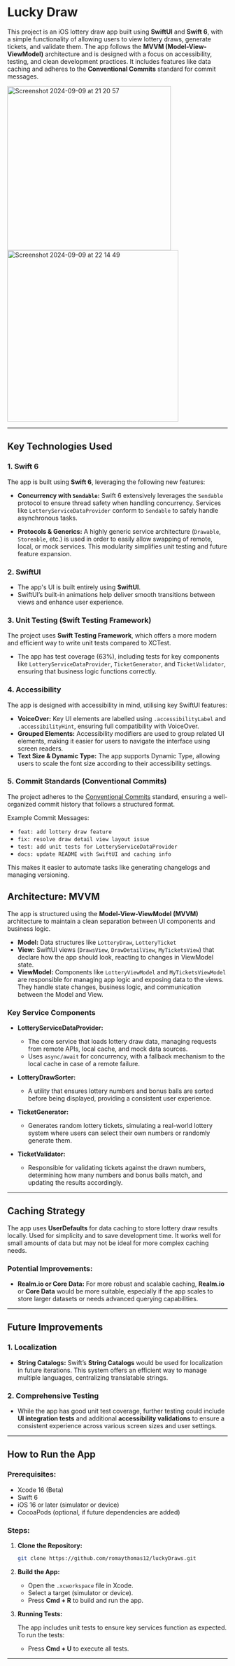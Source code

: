 # Lucky Draw

This project is an iOS lottery draw app built using **SwiftUI** and **Swift 6**, with a simple functionality of allowing users to view lottery draws, generate tickets, and validate them. The app follows the **MVVM (Model-View-ViewModel)** architecture and is designed with a focus on accessibility, testing, and clean development practices. It includes features like data caching and adheres to the **Conventional Commits** standard for commit messages.


<img width="374" alt="Screenshot 2024-09-09 at 21 20 57" src="https://github.com/user-attachments/assets/6e5e1cd4-ac17-444a-9d2d-c73fc7d4841e">

<img width="391" alt="Screenshot 2024-09-09 at 22 14 49" src="https://github.com/user-attachments/assets/9c84f007-da11-4bee-859a-894e06342c8d">


---

## Key Technologies Used

### 1. Swift 6

The app is built using **Swift 6**, leveraging the following new features:

- **Concurrency with `Sendable`:** Swift 6 extensively leverages the `Sendable` protocol to ensure thread safety when handling concurrency. Services like `LotteryServiceDataProvider` conform to `Sendable` to safely handle asynchronous tasks.
  
- **Protocols & Generics:** A highly generic service architecture (`Drawable`, `Storeable`, etc.) is used in order to easily allow swapping of remote, local, or mock services. This modularity simplifies unit testing and future feature expansion.

### 2. SwiftUI

- The app's UI is built entirely using **SwiftUI**. 
- SwiftUI’s built-in animations help deliver smooth transitions between views and enhance user experience.
  
### 3. Unit Testing (Swift Testing Framework)

The project uses **Swift Testing Framework**, which offers a more modern and efficient way to write unit tests compared to XCTest.
- The app has test coverage (63%), including tests for key components like `LotteryServiceDataProvider`, `TicketGenerator`, and `TicketValidator`, ensuring that business logic functions correctly.

### 4. Accessibility

The app is designed with accessibility in mind, utilising key SwiftUI features:

- **VoiceOver:** Key UI elements are labelled using `.accessibilityLabel` and `.accessibilityHint`, ensuring full compatibility with VoiceOver.
- **Grouped Elements:** Accessibility modifiers are used to group related UI elements, making it easier for users to navigate the interface using screen readers.
- **Text Size & Dynamic Type:** The app supports Dynamic Type, allowing users to scale the font size according to their accessibility settings.

### 5. Commit Standards (Conventional Commits)

The project adheres to the [Conventional Commits](https://www.conventionalcommits.org/en/v1.0.0/) standard, ensuring a well-organized commit history that follows a structured format.

Example Commit Messages:
- `feat: add lottery draw feature`
- `fix: resolve draw detail view layout issue`
- `test: add unit tests for LotteryServiceDataProvider`
- `docs: update README with SwiftUI and caching info`

This makes it easier to automate tasks like generating changelogs and managing versioning.

## Architecture: MVVM

The app is structured using the **Model-View-ViewModel (MVVM)** architecture to maintain a clean separation between UI components and business logic.

- **Model:** Data structures like `LotteryDraw`, `LotteryTicket`
- **View:** SwiftUI views (`DrawsView`, `DrawDetailView`, `MyTicketsView`) that declare how the app should look, reacting to changes in ViewModel state.
- **ViewModel:** Components like `LotteryViewModel` and `MyTicketsViewModel` are responsible for managing app logic and exposing data to the views. They handle state changes, business logic, and communication between the Model and View.

### Key Service Components

- **LotteryServiceDataProvider:**
    - The core service that loads lottery draw data, managing requests from remote APIs, local cache, and mock data sources.
    - Uses `async/await` for concurrency, with a fallback mechanism to the local cache in case of a remote failure.

- **LotteryDrawSorter:**
    - A utility that ensures lottery numbers and bonus balls are sorted before being displayed, providing a consistent user experience.

- **TicketGenerator:**
    - Generates random lottery tickets, simulating a real-world lottery system where users can select their own numbers or randomly generate them.

- **TicketValidator:**
    - Responsible for validating tickets against the drawn numbers, determining how many numbers and bonus balls match, and updating the results accordingly.

---

## Caching Strategy

The app uses **UserDefaults** for data caching to store lottery draw results locally. Used for simplicity and to save development time. It works well for small amounts of data but may not be ideal for more complex caching needs.

### Potential Improvements:

- **Realm.io or Core Data:** For more robust and scalable caching, **Realm.io** or **Core Data** would be more suitable, especially if the app scales to store larger datasets or needs advanced querying capabilities.

---

## Future Improvements

### 1. Localization

- **String Catalogs:** Swift’s **String Catalogs** would be used for localization in future iterations. This system offers an efficient way to manage multiple languages, centralizing translatable strings.

### 2. Comprehensive Testing

- While the app has good unit test coverage, further testing could include **UI integration tests** and additional **accessibility validations** to ensure a consistent experience across various screen sizes and user settings.

---

## How to Run the App

### Prerequisites:

- Xcode 16 (Beta) 
- Swift 6
- iOS 16 or later (simulator or device)
- CocoaPods (optional, if future dependencies are added)

### Steps:

1. **Clone the Repository:**

    ```bash
    git clone https://github.com/romaythomas12/luckyDraws.git
    ```

2. **Build the App:**
    - Open the `.xcworkspace` file in Xcode.
    - Select a target (simulator or device).
    - Press **Cmd + R** to build and run the app.

3. **Running Tests:**

    The app includes unit tests to ensure key services function as expected. To run the tests:
    - Press **Cmd + U** to execute all tests.

---
